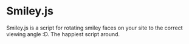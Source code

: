 Smiley.js
=========

Smiley.js is a script for rotating smiley faces on your site to the correct viewing angle :D. The happiest script around.

